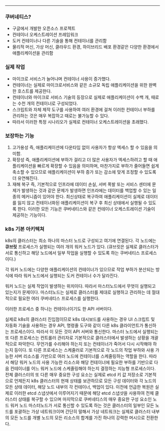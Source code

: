 
---

### 쿠버네티스?
- 구글에서 개발한 오픈소스 프로젝트
- 컨테이너 오케스트레이션 프레임워크
- 도커 컨테이너나 다른 기술을 통해 컨테이너를 관리함
- 물리적 머신, 가상 머신, 클라우드 환경, 하이브리드 배포 환경같은 다양한 환경에서 애플리케이션을 관리함

### 실제 작업
- 마이크로 서비스가 늘어나며 컨테이너 사용이 증가했다.
- 컨테이너는 실제로 마이크로서비스와 같은 소규모 독립 애플리케이션을 위한 완벽한 호스트를 제공한다.
- 컨테이너와 마이크로 서비스 기술의 등장으로 실제로 애플리케이션이 수백 개, 때로는 수천 개의 컨테이너로 구성되었다.
- 스크립트와 자체 제작 도구를 사용하여 여러 환경에 걸쳐 이러한 컨테이너 부하를 관리하는 것은 매우 복잡하고 때로는 불가능할 수 있다.
- 따라서 이러한 특정 시나리오가 실제로 컨테이너 오케스트레이션을 초래했다.

### 보장하는 기능
1. 고가용성 즉, 애플리케이션에 다운타임 없이 사용자가 항상 엑세스 할 수 있음을 의미함.
2. 확장성 즉, 애플리케이션에 부하가 걸리고 더 많은 사용자가 엑세스하려고 할 때 애플리케이션을 빠르게 확장할 수 있음을 의미하며, 마찬가지로 부하가 줄어들면 쉽게 축소할 수 있으므로 애플리케이션이 부하 증가 또는 감소에 맞게 조정할 수 있도록 더 유연해진다.
3. 재해 복구 즉, 기본적으로 인프라에 데이터 손실, 서버 폭발 또는 서비스 센터에 문제가 발생하는 것과 같은 문제가 발생하면 인프라에는 데이터를 백업할 수 있는 일종의 메커니즘이 있어야 한다. 최신상태로 복구하여 애플리케이션이 실제로 데이터를 잃지 않고 컨테이너화된 애플리케이션이 복구 후 최신 상태에서 실행될 수 있도록 한다.
이러한 모든 기능은 쿠버네티스와 같은 컨테이너 오케스트레이션 기술이 제공하는 기능이다.

### k8s 기본 아키텍쳐

k8s의 클러스터는 최소 하나의 마스터 노드로 구성되고 여기에 연결된다.
각 노드에는 **큐브릿** 프로세스가 실행되는 여러 개의 워커 노드가 있다.
(큐브릿은 실제로 클러스터가 서로 통신하고 해당 노드에서 일부 작업을 실행할 수 있도록 하는 쿠버네티스 프로세스이다.)

각 워커 노드에는 다양한 애플리케이션의 컨테이너가 있으므로 작업 부하가 분산되는 방식에 따라 워커 노드에서 실행되는 도커 컨테이너 수가 달라진다.

워커 노드는 실제 작업이 발생하는 위치이다. 따라서 마스터노드에서 무엇이 실행되고 있는지가 문제이다. 마스터노드는 실제로 클러스터를 제대로 실행하고 관리하는 데 절대적으로 필요한 여러 쿠버네티스 프로세스를 실행한다.

이러한 프로세스 중 하나는 컨테이너이기도 한 API 서버이다.

실제로 k8s의 클러스터 진입점이므로 k8s 대시보드를 사용하는 경우 UI 스크립트 및 자동화 기술을 사용하는 경우 API, 명령줄 도구와 같이 다른 k8s 클라이언트가 통신하는 프로세스이다. 따라서 이 모든 것이 API 서버와 통신한다. 마스터 노드에서 실행되는 또 다른 프로세스는 컨트롤러 관리자로 기본적으로 클러스터에서 발생하는 상황을 개괄적으로 파악한다. 무언가를 수리해야 하는지 또는 컨테이너가 죽어서 다시 시작해야 하는지 등이다. 또 다른 프로세스는 스케줄러로 기본적으로 각 노드의 작업 부하와 사용 가능한 서버 리소스를 기반으로 여러 노드에 컨테이너를 스케줄링하는 역할을 한다. 따라서 해당 워커 노드의 사용 가능한 리소스와 해당 컨테이너에 필요한 부하를 기반으로 다음 컨테이너를 어느 워커 노드에 스케줄링해야 하는지 결정하는 지능형 프로세스이다. 전체 클러스터의 또 다른 매우 중요한 구성 요소는 실제로 etcd 키 값 저장소로 기본적으로 언제든지 k8s 클러스터의 현재 상태를 보관하므로 모든 구성 데이터와 각 노드의 모든 상태 데이터, 해당 노드 내부의 각 컨테이너, 백업이 있다. 이전에 언급한 복원은 실제로 이러한 etcd 스냅샷에서 이루어지기 때문에 해당 etcd 스냅샷을 사용하여 전체 클러스터 상태를 복구할 수 있으며 마지막으로 쿠버네티스의 매우 중요한 구성 요소인 노드 워커 노드 마스터노드가 서로 통신할 수 있도록 하는 것은 클러스터의 일부인 모든 노드를 포괄하는 가상 네트워크이며 간단히 말해서 가상 네트워크는 실제로 클러스터 내부의 모든 노드를 개별 노드의 모든 리소스의 합계를 가진 하나의 강력한 머시으로 전환한다.
